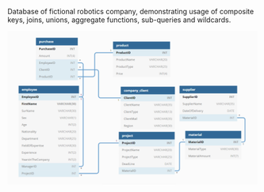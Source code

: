 Database of fictional robotics company, demonstrating usage of composite keys, joins, unions, aggregate functions, sub-queries and wildcards.

![Image description](schema.png)
